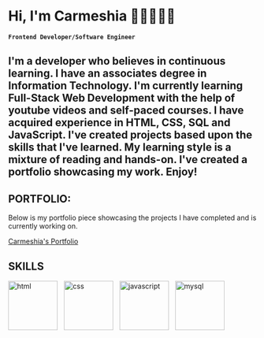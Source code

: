 # Hi, I'm Carmeshia 👩🏽‍💻👋🏾

**`Frontend Developer/Software Engineer`**

##  I'm a developer who believes in continuous learning. I have an associates degree in Information Technology. I'm currently learning Full-Stack Web Development with the help of youtube videos and self-paced courses. I have acquired experience in HTML, CSS, SQL and JavaScript. I've created projects based upon the skills that I've learned. My learning style is a mixture of reading and hands-on. I've created a portfolio showcasing my work. Enjoy!


## PORTFOLIO:


<p>
  Below is my portfolio piece showcasing the projects I have completed and is currently working on.
</p>

[Carmeshia's Portfolio](https://meshia13.github.io/Web-Portfolio/)


## SKILLS


  <img align="left" alt="html" width="100px" style="padding-right:10px;" src="https://cdn.jsdelivr.net/gh/devicons/devicon/icons/html5/html5-plain-wordmark.svg" />
  <img align="left" alt="css" width="100px" style="padding-right:10px;" src="https://cdn.jsdelivr.net/gh/devicons/devicon/icons/css3/css3-plain-wordmark.svg" />
  <img align="left" alt="javascript" width="100px" style="padding-right:10px;" src="https://cdn.jsdelivr.net/gh/devicons/devicon/icons/javascript/javascript-plain.svg" />
  <img align="left" alt="mysql" width="100px" style="padding-right:10px;" src="https://cdn.jsdelivr.net/gh/devicons/devicon/icons/mysql/mysql-original-wordmark.svg" />









